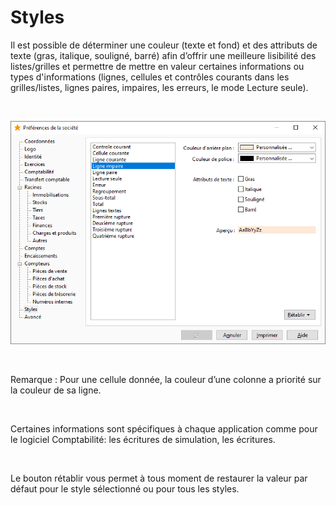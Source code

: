 # Styles

Il est possible de déterminer une couleur (texte et fond) et des attributs de texte (gras, italique, souligné, barré) afin d’offrir une meilleure lisibilité des listes/grilles et permettre de mettre en valeur certaines informations ou types d'informations (lignes, cellules et contrôles courants dans les grilles/listes, lignes paires, impaires, les erreurs, le mode Lecture seule).


 


![](../../assets/images/PreferencesSociete/2-9/OngletStyles.png)


 


Remarque : Pour une cellule donnée, la couleur d’une colonne a priorité sur la couleur de sa ligne.


 


Certaines informations sont spécifiques à chaque application comme pour le logiciel Comptabilité: les écritures de simulation, les écritures.


 


Le bouton rétablir vous permet à tous moment de restaurer la valeur par défaut pour le style sélectionné ou pour tous les styles.


